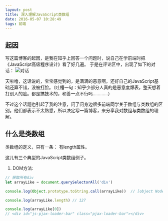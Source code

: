 ```yaml
---
layout: post
title: 深入理解JavaScript类数组
date: 2016-05-07 10:28:49
tags: 前端
---
```

## 起因
写这篇博客的起因，是我在知乎上回答一个问题时，说自己在学前端时把《JavaScript高级程序设计》看了好几遍。
于是在评论区中，出现了如下的对话：
![对话](/images/2018-03-26-085841.png)

天啦噜，这话说的，宝宝感觉到的，是满满的恶意啊。还好自己的JavaScript基础还算不错，没被打脸。（吐槽一句：知乎少部分人真的是恶意度爆表，整天想着打别人的脸。都是搞技术的，和善一点不行吗…………）

不过这个话题也引起了我的注意，问了问身边很多前端同学关于数组与类数组的区别。他们都表示不太熟悉，所以决定写一篇博客，来分享我对数组与类数组的理解。
<!-- more -->
## 什么是类数组
类数组的定义，只有一条：
  有length属性。

这儿有三个典型的JavaScript类数组例子。

1. DOM方法:

```javascript
// 获取所有div
let arrayLike = document.querySelectorAll('div')

console.log(Object.prototype.toString.call(arrayLike))  // [object NodeList]

console.log(arrayLike.length) // 127

console.log(arrayLike[0]) 
// <div id="js-pjax-loader-bar" class="pjax-loader-bar"></div>

console.log(Array.isArray(arrayLike)) // false

arrayLike.push('push') 
// Uncaught TypeError: arrayLike.push is not a function(…)
```
是的，这个arrayLike的 `NodeList`，有length，也能用数组下标访问，但是使用Array.isArray测试时，却告诉我们它不是数组。直接使用push方法时，当然也会报错。
但是，我们可以借用类数组方法：

```javascript
let arr = Array.prototype.slice.call(arrayLike, 0)

console.log(Array.isArray(arr)) // true

arr.push('push something to arr')
console.log(arr[arr.length - 1]) // push something to arr
```
不难看出，此时的arrayLike在调用数组原型方法时，返回值已经转化成数组了。也能正常使用数组的方法。

2. 类数组对象

```javascript
let arrayLikeObj = {
  length: 2,
  0: 'This is Array Like Object',
  1: true
}

console.log(arrayLikeObj.length) // 2
console.log(arrayLikeObj[0]) // This is Array Like Object
console.log(Array.isArray(arrayLikeObj)) // false

let arrObj = Array.prototype.slice.call(arrayLikeObj, 0)
console.log(Array.isArray(arrObj)) // true
```

这个例子也很好理解。一个对象，加入了length属性，再用Array的原型方法处理一下，摇身一变成为了真的数组。

3. 类数组函数

这个应该算是最好玩，也是最迷惑人的类数组对象了。

```javascript
let arrayLikeFunc1 = function () {}
console.log(arrayLikeFunc1.length) // 0
let arrFunc1 = Array.prototype.slice.call(arrayLikeFunc1, 0)
console.log(arrFunc1, arrFunc1.length) // ([], 0)

let arrayLikeFunc2 = function (a, b) {}
console.log(arrayLikeFunc2.length) // 2
let arrFunc2 = Array.prototype.slice.call(arrayLikeFunc2, 0)
console.log(arrFunc2, arrFunc2.length) // ([undefined × 2], 2)
```

可以看出，**函数也有length属性，其值等于函数要接收的参数。**
> 注：不适用于ES6的rest参数。具体原因和表现这儿就不再阐述了，不属于本文讨论范围。可参见 [《rest参数 - ECMAScript 6 入门》](http://es6.ruanyifeng.com/#docs/function#rest参数)。另外arguments在ES6中，被rest参数代替了，所以这儿不作为例子。

而length属性大于0时，如果转为数组，则数组里的值会是undefined。个数等于函数length的长度。

## 类数组的实现原理
类数组的实现原理，主要有以下两点：
第一点是JavaScript的“万物皆对象”概念。
第二点则是JavaScript支持的“鸭子类型”。

首先，从第一点开始解释。

### 万物皆对象
万物皆对象具体解释如下：
> 在JavaScript中，“一切皆对象”，数组和函数本质上都是对象，就连三种原始类型的值——数值、字符串、布尔值——在一定条件下，也会自动转为对象，也就是原始类型的“包装对象”。

而另外一个要点则是，所有对象都继承于Object。所以都能调用对象的方法，比如使用点和方括号访问属性。
比如说，这样的：

```javascript
let func = function() {}
console.log(func instanceof Object) // true
func[0] = 'I\'m a func'
console.log(func[0]) // 'I\'m a func'
```

### 鸭子类型
万物皆对象具体解释如下：
> 如果它走起来像鸭子，而且叫起来像鸭子，那么它就是鸭子。

比如说上面举的类数组例子，虽然他们是对象/函数，但是只要有length属性，能当数组用，那么他们就是数组。
是什么，不是什么对鸭子类型来说，一点也不重要。能做什么，才是鸭子类型的核心。（谢谢nightre大大的指正）

但是，在这儿，还是有些迷糊的。为什么使用`call/apply`借用数组方法就能处理这些类数组呢？

## 探秘V8
一开始，我也对这个犯迷糊啊。直到我去Github上，看到了谷歌V8引擎处理数组的源代码。
地址在这儿：[v8/array.js](https://github.com/v8/v8/blob/master/src/js/array.js)
作为讲述，我们在这里引用push的源代码（方便讲述，删除部分。slice的比较长，但是原理一致）：

```javascript
// Appends the arguments to the end of the array and returns the new
// length of the array. See ECMA-262, section 15.4.4.7.
function ArrayPush() {
  // 获取要处理的数组
  var array = TO_OBJECT(this);
  // 获取数组长度
  var n = TO_LENGTH(array.length);
  // 获取函数参数长度
  var m = arguments.length;

  for (var i = 0; i < m; i++) {
    // 将函数参数push进数组
    array[i+n] = arguments[i];
  }

  // 修正数组长度
  var new_length = n + m;
  array.length = new_length;
  // 返回值是数组的长度
  return new_length;
}
```
是的，**整个push函数，并没有涉及是否是数组的问题。只关心了length。而因为其对象的特性，所以可以使用方括号来设置属性。**

这也是万物皆类型和鸭子类型最生动的体现。

## 总结
JavaScript中的类数组的特殊性，是由其“万物皆类型”和“鸭子类型”决定的，而浏览器引擎底层的实现，更是佐证了这一点。
而先前说我的那位同学，因为只是知道类数组的几种表现和用法，并且想通过apply来打我脸，证明我根本没有仔细看书。这种行为不仅不友善，而且学习效率也不高。
因为，**知其然而不知其所以然是不可取的**。特别是发现很多这种例子，就得学会归纳总结。（感谢winter老师的演讲：[一个前端的自我修养](http://taobaofed.org/blog/2016/03/23/the-growth-of-front-end/)，教会我很多东西。）。
很多时候，深入看看源代码也会让你对这个理解的更透彻。将来就算是蹦出一百种类数组，也能知道是怎么回事儿。

最后，还是开头那句话：“都是搞技术的，和善一点不行吗？有问题就好好交流，不要总想着打别人脸啊…………”
